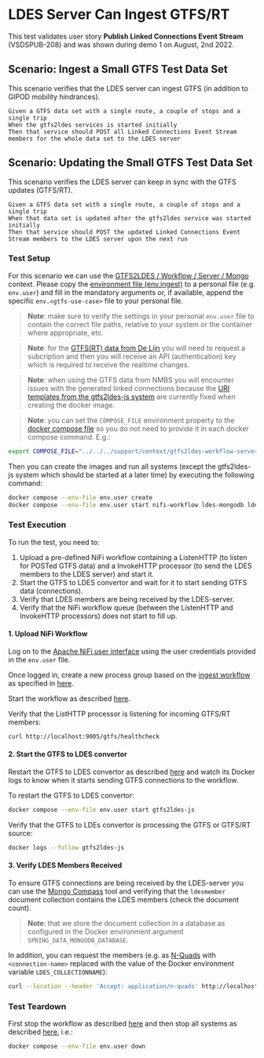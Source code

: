 # LDES Server Can Ingest GTFS/RT
This test validates user story **Publish Linked Connections Event Stream** (VSDSPUB-208) and was shown during demo 1 on August, 2nd 2022.

## Scenario: Ingest a Small GTFS Test Data Set
This scenario verifies that the LDES server can ingest GTFS (in addition to GIPOD mobility hindrances).
```gherkin
Given a GTFS data set with a single route, a couple of stops and a single trip
When the gtfs2ldes services is started initially
Then that service should POST all Linked Connections Event Stream members for the whole data set to the LDES server
```

## Scenario: Updating the Small GTFS Test Data Set
This scenario verifies the LDES server can keep in sync with the GTFS updates (GTFS/RT).
```gherkin
Given a GTFS data set with a single route, a couple of stops and a single trip
When that data set is updated after the gtfs2ldes service was started initially
Then that service should POST the updated Linked Connections Event Stream members to the LDES server upon the next run
```
### Test Setup
For this scenario we can use the [GTFS2LDES / Workflow / Server / Mongo](../../../support/context/gtfs2ldes-workflow-server-mongo/README.md) context. Please copy the [environment file (env.ingest)](./env.ingest) to a personal file (e.g. `env.user`) and fill in the mandatory arguments or, if available, append the specific `env.<gtfs-use-case>` file to your personal file.

> **Note**: make sure to verify the settings in your personal `env.user` file to contain the correct file paths, relative to your system or the container where appropriate, etc.

> **Note**: for the [GTFS(RT) data from De Lijn](https://data.delijn.be/) you will need to request a subcription and then you will receive an API (authentication) key which is required to receive the realtime changes.

> **Note**: when using the GTFS data from NMBS you will encounter issues with the generated linked connections because the [URI templates from the gtfs2ldes-js system](https://github.com/julianrojas87/gtfs2ldes-js/blob/main/config.json) are currently fixed when creating the docker image.

> **Note**: you can set the `COMPOSE_FILE` environment property to the [docker compose file](../../../support/context/gtfs2ldes-workflow-server-mongo/docker-compose.yml) so you do not need to provide it in each docker compose command. E.g.:
```bash
export COMPOSE_FILE="../../../support/context/gtfs2ldes-workflow-server-mongo/docker-compose.yml"
```

Then you can create the images and run all systems (except the gtfs2ldes-js system which should be started at a later time) by executing the following command:
```bash
docker compose --env-file env.user create
docker compose --env-file env.user start nifi-workflow ldes-mongodb ldes-server
```

### Test Execution
To run the test, you need to:
1. Upload a pre-defined NiFi workflow containing a ListenHTTP (to listen for POSTed GTFS data) and a InvokeHTTP processor (to send the LDES members to the LDES server) and start it.
2. Start the GTFS to LDES convertor and wait for it to start sending GTFS data (connections).
3. Verify that LDES members are being received by the LDES-server.
4. Verify that the NiFi workflow queue (between the ListenHTTP and InvokeHTTP processors) does not start to fill up.

#### 1. Upload NiFi Workflow
Log on to the [Apache NiFi user interface](https://localhost:8443/nifi) using the user credentials provided in the `env.user` file.

Once logged in, create a new process group based on the [ingest workflow](./nifi-workflow.json) as specified in [here](../../../support/workflow/README.md#creating-a-workflow).

Start the workflow as described [here](../../../support/workflow/README.md#starting-a-workflow).

Verify that the ListHTTP processor is listening for incoming GTFS/RT members:
```bash
curl http://localhost:9005/gtfs/healthcheck
```

#### 2. Start the GTFS to LDES convertor
Restart the GTFS to LDES convertor as described [here](../../../support/context/gtfs2ldes-workflow-server-mongo/README.md#start-the-gtfs-to-ldes-convertor) and watch its Docker logs to know when it starts sending GTFS connections to the workflow.

To restart the GTFS to LDES convertor:
```bash
docker compose --env-file env.user start gtfs2ldes-js
```

Verify that the GTFS to LDEs convertor is processing the GTFS or GTFS/RT source:
```bash
docker logs --follow gtfs2ldes-js
```

#### 3. Verify LDES Members Received
To ensure GTFS connections are being received by the LDES-server you can use the [Mongo Compass](https://www.mongodb.com/products/compass) tool and verifying that the `ldesmember` document collection contains the LDES members (check the document count).

> **Note**: that we store the document collection in a database as configured in the Docker environment argument `SPRING_DATA_MONGODB_DATABASE`.

In addition, you can request the members (e.g. as [N-Quads](https://www.w3.org/TR/n-quads/) with `<connection-name>` replaced with the value of the Docker environment variable `LDES_COLLECTIONNAME`):
```bash
curl --location --header 'Accept: application/n-quads' http://localhost:8080/connections
```

### Test Teardown
First stop the workflow as described [here](../../../support/workflow/README.md#stopping-a-workflow) and then stop all systems as described [here](../../../support/context/gtfs2ldes-workflow-server-mongo/README.md#stop-the-systems), i.e.:
```bash
docker compose --env-file env.user down
```
